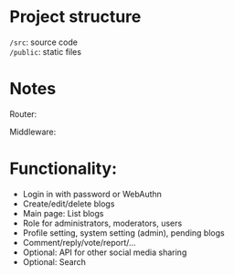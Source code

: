 # Project structure


`/src`: source code \
`/public`: static files


# Notes

Router:

Middleware:

# Functionality:

- Login in with password or WebAuthn
- Create/edit/delete blogs
- Main page: List blogs
- Role for administrators, moderators, users
- Profile setting, system setting (admin), pending blogs
- Comment/reply/vote/report/...
- Optional: API for other social media sharing
- Optional: Search















